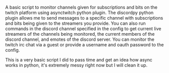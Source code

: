 A basic script to monitor channels given for subscriptions and bits on the twitch platform using asynctwitch python plugin. The discordpy python plugin allows me to send messages to a specific channel with subscriptions and bits being given to the streamers you provide. You can also run commands in the discord channel specified in the config to get current live streamers of the channels being monitored, the current members of the discord channel, and emotes of the discord server. You can monitor the twitch irc chat via a guest or provide a username and oauth password to the config.

This is a very basic script I did to pass time and get an idea how async works in python, it's extremely messy right now but I will clean it up. 
